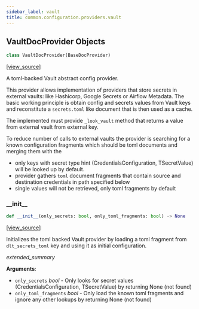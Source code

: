 ```yaml
---
sidebar_label: vault
title: common.configuration.providers.vault
---
```


## VaultDocProvider Objects

```python
class VaultDocProvider(BaseDocProvider)
```

[[view_source]](https://github.com/dlt-hub/dlt/blob/e9c9ecfa8a644fdb516dd74aabca3bf75bafb154/dlt/common/configuration/providers/vault.py#L15)

A toml-backed Vault abstract config provider.

This provider allows implementation of providers that store secrets in external vaults: like Hashicorp, Google Secrets or Airflow Metadata.
The basic working principle is obtain config and secrets values from Vault keys and reconstitute a `secrets.toml` like document that is then used
as a cache.

The implemented must provide `_look_vault` method that returns a value from external vault from external key.

To reduce number of calls to external vaults the provider is searching for a known configuration fragments which should be toml documents and merging
them with the
- only keys with secret type hint (CredentialsConfiguration, TSecretValue) will be looked up by default.
- provider gathers `toml` document fragments that contain source and destination credentials in path specified below
- single values will not be retrieved, only toml fragments by default

### \_\_init\_\_

```python
def __init__(only_secrets: bool, only_toml_fragments: bool) -> None
```

[[view_source]](https://github.com/dlt-hub/dlt/blob/e9c9ecfa8a644fdb516dd74aabca3bf75bafb154/dlt/common/configuration/providers/vault.py#L32)

Initializes the toml backed Vault provider by loading a toml fragment from `dlt_secrets_toml` key and using it as initial configuration.

_extended_summary_

**Arguments**:

- `only_secrets` _bool_ - Only looks for secret values (CredentialsConfiguration, TSecretValue) by returning None (not found)
- `only_toml_fragments` _bool_ - Only load the known toml fragments and ignore any other lookups by returning None (not found)


